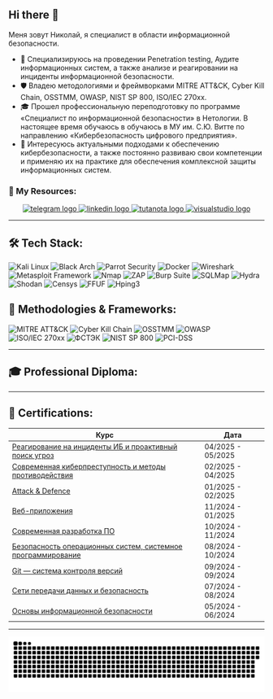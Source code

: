## Hi there 👋

Меня зовут Николай, я специалист в области информационной безопасности.

- 🔐 Специализируюсь на проведении Penetration testing, Аудите информационных систем, а также анализе и реагировании на инциденты информационной безопасности.
- 🛡️ Владею методологиями и фреймворками MITRE ATT&CK, Cyber Kill Chain, OSSTMM, OWASP, NIST SP 800, ISO/IEC 270xx.
- 🎓 Прошел профессиональную переподготовку по программе «Специалист по информационной безопасности» в Нетологии. В настоящее время обучаюсь в обучаюсь в МУ им. С.Ю. Витте по направлению «Кибербезопасность цифрового предприятия».
- 🚀 Интересуюсь актуальными подходами к обеспечению кибербезопасности, а также постоянно развиваю свои компетенции и применяю их на практике для обеспечения комплексной защиты информационных систем.

### 🔗 My Resources:
<div align="center">
  <a href="https://t.me/darkushhhh" target="_blank">
    <img src="https://img.shields.io/static/v1?message=Telegram&logo=telegram&label=&color=2CA5E0&logoColor=white&labelColor=&style=for-the-badge" height="25" alt="telegram logo"  />
  </a>
  <a href="mailto:darkushhhh@icloud.com" target="_blank">
    <img src="https://img.shields.io/static/v1?message=EMAIL&logo=linkedin&label=&color=7239a9&logoColor=white&labelColor=&style=for-the-badge" height="25" alt="linkedin logo"  />
  </a>
  <a href="https://docs.google.com/document/d/1c0ygzxoYdn-17Wd7AcfrCdbVXzLVpn4t/edit?usp=sharing&ouid=102484314031809643977&rtpof=true&sd=true" target="_blank">
    <img src="https://img.shields.io/static/v1?message=CV&logo=tutanota&label=&color=840010&logoColor=white&labelColor=&style=for-the-badge" height="25" alt="tutanota logo"  />
  </a>
  <a href="https://github.com/darkushhhh" target="_blank">
    <img src="https://img.shields.io/static/v1?message=GitHub&logo=visualstudio&label=&color=6b8e23&logoColor=white&labelColor=&style=for-the-badge" height="25" alt="visualstudio logo"  />
  </a>
</div>

---

## 🛠️ Tech Stack:
![Kali Linux](https://img.shields.io/badge/-Kali%20Linux-blue?logo=kali-linux&logoColor=white) 
![Black Arch](https://img.shields.io/badge/-Black%20Arch-black?logo=arch-linux&logoColor=white) 
![Parrot Security](https://img.shields.io/badge/-Parrot%20Security-teal?logo=parrot-security&logoColor=white) 
![Docker](https://img.shields.io/badge/-Docker-blue?logo=docker&logoColor=white) 
![Wireshark](https://img.shields.io/badge/-Wireshark-blue?logo=wireshark&logoColor=white) 
![Metasploit Framework](https://img.shields.io/badge/-Metasploit%20Framework-red?logo=security&logoColor=white) 
![Nmap](https://img.shields.io/badge/-Nmap-green?logo=nmap&logoColor=white) 
![ZAP](https://img.shields.io/badge/-ZAP-purple?logo=owasp&logoColor=white) 
![Burp Suite](https://img.shields.io/badge/-Burp%20Suite-orange?logo=burp-suite&logoColor=white) 
![SQLMap](https://img.shields.io/badge/-SQLMap-lightgrey?logo=sqlite&logoColor=white) 
![Hydra](https://img.shields.io/badge/-Hydra-darkblue?logo=hydra&logoColor=white) 
![Shodan](https://img.shields.io/badge/-Shodan-red?logo=shodan&logoColor=white) 
![Censys](https://img.shields.io/badge/-Censys-orange?logo=security&logoColor=white) 
![FFUF](https://img.shields.io/badge/-FFUF-yellow?logo=linux&logoColor=white) 
![Hping3](https://img.shields.io/badge/-Hping3-lightgreen?logo=linux&logoColor=white)

## 📖 Methodologies & Frameworks:
![MITRE ATT&CK](https://img.shields.io/badge/-MITRE%20ATT%26CK-red?logo=security&logoColor=white) 
![Cyber Kill Chain](https://img.shields.io/badge/-Cyber%20Kill%20Chain-darkred?logo=security&logoColor=white) 
![OSSTMM](https://img.shields.io/badge/-OSSTMM-blue?logo=security&logoColor=white) 
![OWASP](https://img.shields.io/badge/-OWASP-forestgreen?logo=owasp&logoColor=white) 
![ISO/IEC 270xx](https://img.shields.io/badge/-ISO%2FIEC%20270xx-darkblue?logo=security&logoColor=white) 
![ФСТЭК](https://img.shields.io/badge/-ФСТЭК-darkgreen?logo=security&logoColor=white) 
![NIST SP 800](https://img.shields.io/badge/-NIST%20SP%20800-lightgrey?logo=security&logoColor=white) 
![PCI-DSS](https://img.shields.io/badge/-PCI--DSS-black?logo=security&logoColor=white) 

---

## 🎓 Professional Diploma:

---

## 📜 Certifications:
| Курс | Дата |
|------|------|
| [Реагирование на инциденты ИБ и проактивный поиск угроз](https://drive.google.com/file/d/1OMtkcKxy3WaSCyMZkMQZ3G7w_ROxtkI9/view?usp=sharing) | 04/2025 - 05/2025 |
| [Современная киберпреступность и методы противодействия](https://drive.google.com/file/d/1CQytBgVaOPF7MjHVae8Ig4GEyJ6cm3eg/view?usp=sharing) | 02/2025 - 04/2025 |
| [Аttack & Defence](https://drive.google.com/file/d/1eV7bsEmyKZxL95s3DLScZ_F1j7CWuPVr/view?usp=sharing) | 01/2025 - 02/2025 |
| [Веб-приложения](https://drive.google.com/file/d/1TGHo5F8azIcLYGtdp00urNrPPiscLZEG/view?usp=sharing) | 11/2024 - 01/2025 |
| [Современная разработка ПО](https://drive.google.com/file/d/1l4t4C6hLR5xie5yAuBP0mbgBTtoGmiHH/view?usp=sharing) | 10/2024 - 11/2024 |
| [Безопасность операционных систем, системное программирование](https://drive.google.com/file/d/1JM0tpXo_MDfh6KU2nW5AaVgvPU5Np3tD/view?usp=sharing) | 08/2024 - 10/2024 |
| [Git — система контроля версий](https://drive.google.com/file/d/1fRkB_uGTuwbzQMWDst_ZkcDZ8hQQZJ44/view?usp=sharing) | 09/2024 - 09/2024 |
| [Сети передачи данных и безопасность](https://drive.google.com/file/d/12hnGhZUjJMjmh_b311b7h-lVieWZBlp7/view?usp=sharing) | 07/2024 - 08/2024 |
| [Основы информационной безопасности](https://drive.google.com/file/d/1s7UWv8PEC28O2XkPg7NjcvhNoy71of5L/view?usp=sharing) | 05/2024 - 06/2024 |

---
<p align="center">
 <img width="600" src="assets/github-snake.svg" alt="snake"/>
</p>
